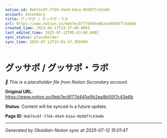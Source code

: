 ```yaml
---
notion_id: 9eb7ec8f-77d4-45e9-b2ea-9b50f7c43e6b
account: Secondary
title: グッサポ / グッサポ・ラボ
url: https://www.notion.so/9eb7ec8f77d445e9b2ea9b50f7c43e6b
created_time: 2023-04-27T14:37:00.000Z
last_edited_time: 2025-07-12T05:43:00.000Z
sync_status: placeholder
sync_time: 2025-07-12T15:01:47.359460
---
```


# グッサポ / グッサポ・ラボ

*🔄 This is a placeholder file from Notion Secondary account.*

**Original URL**: https://www.notion.so/9eb7ec8f77d445e9b2ea9b50f7c43e6b

**Status**: Content will be synced in a future update.

**Page ID**: `9eb7ec8f-77d4-45e9-b2ea-9b50f7c43e6b`

---

*Generated by Obsidian-Notion sync at 2025-07-12 15:01:47*
